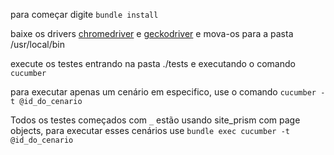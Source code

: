 para começar digite `bundle install`

baixe os drivers [chromedriver](https://sites.google.com/a/chromium.org/chromedriver/downloads) e [geckodriver](https://github.com/mozilla/geckodriver/releases) e mova-os para a pasta /usr/local/bin

execute os testes entrando na pasta ./tests e executando o comando `cucumber`

para executar apenas um cenário em especifico, use o comando `cucumber -t @id_do_cenario`

Todos os testes começados com `_` estão usando site_prism com page objects, para executar esses cenários use `bundle exec cucumber -t @id_do_cenario`  